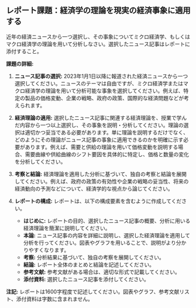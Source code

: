 ## レポート課題：経済学の理論を現実の経済事象に適用する

近年の経済ニュースから一つ選択し、その事象についてミクロ経済学、もしくはマクロ経済学の理論を用いて分析しなさい。選択したニュース記事はレポートに添付すること。

**課題の詳細:**

1. **ニュース記事の選択:** 2023年1月1日以降に報道された経済ニュースから一つ選択してください。ニュースのテーマは自由ですが、ミクロ経済学またはマクロ経済学の理論を用いて分析可能な事象を選択してください。例えば、特定の製品の価格変動、企業の戦略、政府の政策、国際的な経済問題などが考えられます。

2. **経済理論の適用:** 選択したニュース記事に関連する経済理論を、授業で学んだ内容から一つ以上選択し、その事象を説明・分析してください。理論の選択は適切かつ妥当である必要があります。単に理論を説明するだけでなく、どのようにその理論がニュース記事の事象に適用できるのかを明確に示す必要があります。例えば、需要と供給の理論を用いて価格変動を説明する場合、需要曲線や供給曲線のシフト要因を具体的に特定し、価格と数量の変化を分析してください。

3. **考察と結論:** 経済理論を適用した分析に基づいて、独自の考察と結論を展開してください。例えば、政府の政策の有効性や企業の戦略の妥当性、将来の経済動向の予測などについて、経済学的な視点から論じてください。

4. **レポートの構成:** レポートは、以下の構成要素を含むように作成してください。
    * **はじめに:** レポートの目的、選択したニュース記事の概要、分析に用いる経済理論を簡潔に説明してください。
    * **本論:** ニュース記事の内容を詳細に説明し、選択した経済理論を適用して分析を行ってください。図表やグラフを用いることで、説明がより分かりやすくなります。
    * **考察:** 分析結果に基づいて、独自の考察を展開してください。
    * **結論:** レポート全体のまとめと結論を記述してください。
    * **参考文献:** 参考文献がある場合は、適切な形式で記載してください。
    * **添付資料:** 選択したニュース記事を添付してください。

**注記:** レポートは1600字程度で記述してください。図表やグラフ、参考文献リスト、添付資料は字数に含まれません。


